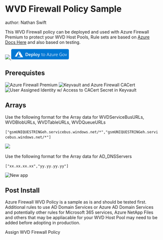 # WVD Firewall Policy Sample
author: Nathan Swift

This WVD Firewall policy can be deployed and used with Azure Firewall Premium to protect your WVD Host Pools, Rule sets are based on [Azure Docs Here](https://docs.microsoft.com/en-us/azure/firewall/protect-windows-virtual-desktop) and also based on testing.

<a href="https://portal.azure.com/#create/Microsoft.Template/uri/https%3A%2F%2Fraw.githubusercontent.com%2FAzure%2FAzure-Network-Security%2Fmaster%2FAzure%20Firewall%2FPolicy%20-%20WVD%20hostpools%20protect%20with%20AzFW%2Fazuredeploy.json" target="_blank">
    <img src="https://aka.ms/deploytoazurebutton"/>
</a>
<a href="https://portal.azure.us/#create/Microsoft.Template/uri/https%3A%2F%2Fraw.githubusercontent.com%2FAzure%2FAzure-Network-Security%2Fmaster%2FAzure%20Firewall%2FPolicy%20-%20WVD%20hostpools%20protect%20with%20AzFW%2Fazuredeploy.json" target="_blank">
<img src="https://raw.githubusercontent.com/Azure/azure-quickstart-templates/master/1-CONTRIBUTION-GUIDE/images/deploytoazuregov.png"/>
</a>

## Prerequistes

![Azure Firewall Premium](https://docs.microsoft.com/en-us/azure/firewall/premium-portal)
![Keyvault and Azure Firewall CACert](https://docs.microsoft.com/en-us/azure/firewall/premium-certificates) 
![User Assigned Identity w/ Access to CACert Secret in Keyvault](https://docs.microsoft.com/en-us/azure/active-directory/managed-identities-azure-resources/how-to-manage-ua-identity-portal#create-a-user-assigned-managed-identity)

## Arrays

Use the following format for the Array data for WVDServiceBusURLs, WVDBlobURLs, WVDTableURLs, WVDQueueURLs

```["gsmUNIQUESTRINGeh.servicebus.windows.net/*","gsmUNIQUESTRINGeh.servicebus.windows.net/*"]```

<img src="https://github.com/Azure/Azure-Network-Security/blob/main/Azure%20Firewall/Policy%20-%20WVD%20hostpools%20protect%20with%20AzFW/images/urls.png"/>

Use the following format for the Array data for AD_DNSServers

```["xx.xx.xx.xx","yy.yy.yy.yy"]```

![New app](https://github.com/Azure/Azure-Network-Security/blob/main/Azure%20Firewall/Policy%20-%20WVD%20hostpools%20protect%20with%20AzFW/images/addnspic.png?raw=true)

## Post Install

Azure Firewall WVD Policy is a sample as is and should be tested first. Additional rules to use AD Domain Services or Azure AD Domain Services and potentially other rules for Microsoft 365 services, Azure NetApp Files and others that may be appliacable for your WVD Host Pool may need to be added before adopting in production.

Assign WVD Firewall Policy